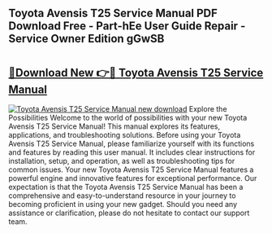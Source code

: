 ## Toyota Avensis T25 Service Manual PDF Download Free - Part-hEe User Guide Repair - Service Owner Edition gGwSB

# <h2><a href="http://bc65573.oget.top/?id=Toyota+Avensis+T25+Service+Manual">🔗Download New 👉🔴 Toyota Avensis T25 Service Manual</a></h2>

[![Toyota Avensis T25 Service Manual new download](https://i.imgur.com/5g1atiW.png)](http://bc65573.oget.top/?id=Toyota+Avensis+T25+Service+Manual)
Explore the Possibilities Welcome to the world of possibilities with your new Toyota Avensis T25 Service Manual! This manual explores its features, applications, and troubleshooting solutions. Before using your Toyota Avensis T25 Service Manual, please familiarize yourself with its functions and features by reading this user manual. It includes clear instructions for installation, setup, and operation, as well as troubleshooting tips for common issues. Your new Toyota Avensis T25 Service Manual features a powerful engine and innovative features for exceptional performance. Our expectation is that the Toyota Avensis T25 Service Manual has been a comprehensive and easy-to-understand resource in your journey to becoming proficient in using your new gadget. Should you need any assistance or clarification, please do not hesitate to contact our support team.
